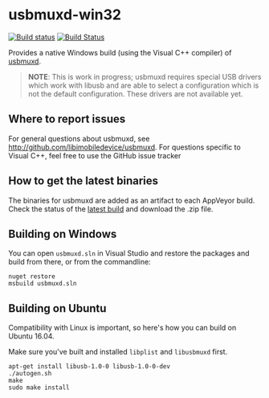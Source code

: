 # usbmuxd-win32

[![Build status](https://ci.appveyor.com/api/projects/status/dka6taye67ww57vf/branch/master-msvc?svg=true)](https://ci.appveyor.com/project/qmfrederik/usbmuxd/branch/master-msvc)
[![Build Status](https://travis-ci.org/libimobiledevice-win32/usbmuxd.svg?branch=master-msvc)](https://travis-ci.org/libimobiledevice-win32/usbmuxd)

Provides a native Windows build (using the Visual C++ compiler) of [usbmuxd](http://libimobiledevice.org).

> **NOTE**: This is work in progress; usbmuxd requires special USB drivers which work with libusb and are able to select a configuration which is not the default configuration. These drivers are not available yet.


## Where to report issues

For general questions about usbmuxd, see http://github.com/libimobiledevice/usbmuxd.
For questions specific to Visual C++, feel free to use the GitHub issue tracker

## How to get the latest binaries

The binaries for usbmuxd are added as an artifact to each AppVeyor build. Check the status of the [latest build](https://ci.appveyor.com/project/qmfrederik/usbmuxd/branch/master-msvc) and download the .zip file.

## Building on Windows
You can open `usbmuxd.sln` in Visual Studio and restore the packages and build from there, or from the commandline:
```
nuget restore
msbuild usbmuxd.sln
```

## Building on Ubuntu
Compatibility with Linux is important, so here's how you can build on Ubuntu 16.04.

Make sure you've built and installed `libplist` and `libusbmuxd` first.

```
apt-get install libusb-1.0-0 libusb-1.0-0-dev
./autogen.sh
make
sudo make install
```
